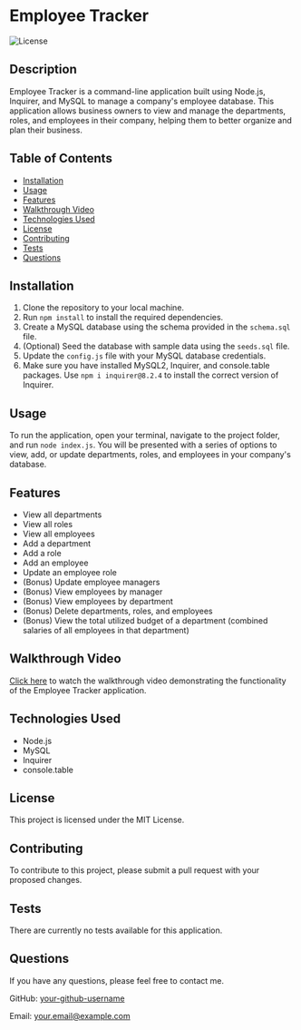 # Employee Tracker

![License](https://img.shields.io/badge/license-MIT-green)

## Description

Employee Tracker is a command-line application built using Node.js, Inquirer, and MySQL to manage a company's employee database. This application allows business owners to view and manage the departments, roles, and employees in their company, helping them to better organize and plan their business.

## Table of Contents

- [Installation](#installation)
- [Usage](#usage)
- [Features](#features)
- [Walkthrough Video](#walkthrough-video)
- [Technologies Used](#technologies-used)
- [License](#license)
- [Contributing](#contributing)
- [Tests](#tests)
- [Questions](#questions)

## Installation

1. Clone the repository to your local machine.
2. Run `npm install` to install the required dependencies.
3. Create a MySQL database using the schema provided in the `schema.sql` file.
4. (Optional) Seed the database with sample data using the `seeds.sql` file.
5. Update the `config.js` file with your MySQL database credentials.
6. Make sure you have installed MySQL2, Inquirer, and console.table packages. Use `npm i inquirer@8.2.4` to install the correct version of Inquirer.

## Usage

To run the application, open your terminal, navigate to the project folder, and run `node index.js`. You will be presented with a series of options to view, add, or update departments, roles, and employees in your company's database.

## Features

- View all departments
- View all roles
- View all employees
- Add a department
- Add a role
- Add an employee
- Update an employee role
- (Bonus) Update employee managers
- (Bonus) View employees by manager
- (Bonus) View employees by department
- (Bonus) Delete departments, roles, and employees
- (Bonus) View the total utilized budget of a department (combined salaries of all employees in that department)

## Walkthrough Video

[Click here](#) to watch the walkthrough video demonstrating the functionality of the Employee Tracker application.

## Technologies Used

- Node.js
- MySQL
- Inquirer
- console.table

## License

This project is licensed under the MIT License.

## Contributing

To contribute to this project, please submit a pull request with your proposed changes.

## Tests

There are currently no tests available for this application.

## Questions

If you have any questions, please feel free to contact me.

GitHub: [your-github-username](https://github.com/your-github-username)

Email: your.email@example.com
